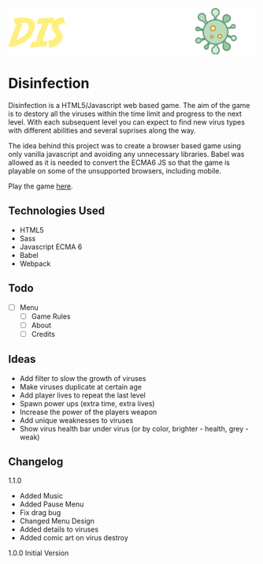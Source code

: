 ![Disinfection Logo](/assets/img/disinfection-logo.svg)

# Disinfection
Disinfection is a HTML5/Javascript web based game. The aim of the game is to destory all the viruses within the time limit and progress to the next level. With each subsequent level you can expect to find new virus types with different abilities and several suprises along the way.

The idea behind this project was to create a browser based game using only vanilla javascript and avoiding any unnecessary libraries. Babel was allowed as it is needed to convert the ECMA6 JS so that the game is playable on some of the unsupported browsers, including mobile.

Play the game [here](https://www.kalenmichael.com/disinfection/).

## Technologies Used
* HTML5
* Sass
* Javascript ECMA 6
* Babel
* Webpack

## Todo

- [ ] Menu
   - [ ] Game Rules
   - [ ] About
   - [ ] Credits

## Ideas

* Add filter to slow the growth of viruses
* Make viruses duplicate at certain age
* Add player lives to repeat the last level
* Spawn power ups (extra time, extra lives)
* Increase the power of the players weapon
* Add unique weaknesses to viruses
* Show virus health bar under virus (or by color, brighter - health, grey - weak)

## Changelog

1.1.0
* Added Music
* Added Pause Menu
* Fix drag bug
* Changed Menu Design
* Added details to viruses
* Added comic art on virus destroy

1.0.0
Initial Version